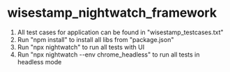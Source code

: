 # wisestamp_nightwatch_framework

1. All test cases for application can be found in "wisestamp_testcases.txt"
2. Run "npm install" to install all libs from "package.json"
3. Run "npx nightwatch" to run all tests with UI
4. Run "npx nightwatch --env chrome_headless" to run all tests in headless mode